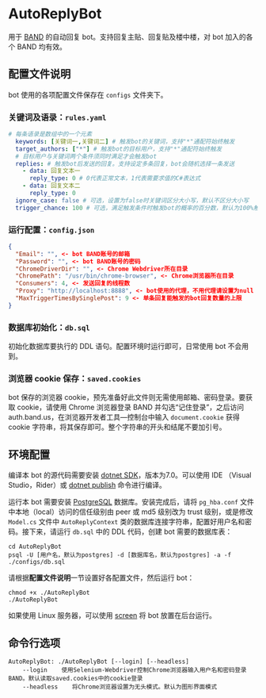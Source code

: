 # AutoReplyBot

用于 [BAND](https://band.us/) 的自动回复 bot。支持回复主贴、回复贴及楼中楼，对 bot 加入的各个 BAND 均有效。

## 配置文件说明

bot 使用的各项配置文件保存在 `configs` 文件夹下。

### 关键词及语录：`rules.yaml`

```yaml
# 每条语录是数组中的一个元素
  keywords: [关键词一,关键词二] # 触发bot的关键词，支持"*"通配符始终触发
  target_authors: ["*"] # 触发bot的目标用户，支持"*"通配符始终触发
  # 目标用户与关键词两个条件须同时满足才会触发bot
  replies: # 触发bot后发送的回复。支持设定多条回复，bot会随机选择一条发送
    - data: 回复文本一
      reply_type: 0 # 0代表正常文本，1代表需要求值的C#表达式
    - data: 回复文本二
      reply_type: 0
  ignore_case: false # 可选，设置为false时关键词区分大小写，默认不区分大小写
  trigger_chance: 100 # 可选，满足触发条件时触发bot的概率的百分数，默认为100%触发
```

### 运行配置：`config.json`

```json
{
  "Email": "", <- bot BAND账号的邮箱
  "Password": "", <- bot BAND账号的密码
  "ChromeDriverDir": "", <- Chrome Webdriver所在目录
  "ChromePath": "/usr/bin/chrome-browser", <- Chrome浏览器所在目录
  "Consumers": 4, <- 发送回复的线程数
  "Proxy": "http://localhost:8888", <- bot使用的代理，不用代理请设置为null
  "MaxTriggerTimesBySinglePost": 9 <- 单条回复能触发的bot回复数量的上限
}
```

### 数据库初始化：`db.sql`

初始化数据库要执行的 DDL 语句。配置环境时运行即可，日常使用 bot 不会用到。

### 浏览器 cookie 保存：`saved.cookies`

bot 保存的浏览器 cookie，预先准备好此文件则无需使用邮箱、密码登录。要获取 cookie，请使用 Chrome 浏览器登录 BAND 并勾选“记住登录”，之后访问 auth.band.us，在浏览器开发者工具—控制台中输入 `document.cookie` 获得 cookie 字符串，将其保存即可。整个字符串的开头和结尾不要加引号。

## 环境配置

编译本 bot 的源代码需要安装 [dotnet SDK](https://dotnet.microsoft.com/en-us/download)，版本为7.0。可以使用 IDE （Visual Studio，Rider）或 [dotnet publish](https://docs.microsoft.com/en-us/dotnet/core/tools/dotnet-publish) 命令进行编译。

运行本 bot 需要安装 [PostgreSQL](https://www.postgresql.org/download/) 数据库。安装完成后，请将 `pg_hba.conf` 文件中本地（local）访问的信任级别由 peer 或 md5 级别改为 trust 级别，或是修改 `Model.cs` 文件中 `AutoReplyContext` 类的数据库连接字符串，配置好用户名和密码。接下来，请运行 `db.sql` 中的 DDL 代码，创建 bot 需要的数据库表：

```shell
cd AutoReplyBot
psql -U [用户名，默认为postgres] -d [数据库名，默认为postgres] -a -f ./configs/db.sql
```

请根据**配置文件说明**一节设置好各配置文件，然后运行 bot：

```shell
chmod +x ./AutoReplyBot
./AutoReplyBot
```

如果使用 Linux 服务器，可以使用 [screen](https://tldr.ostera.io/screen) 将 bot 放置在后台运行。

## 命令行选项

```shell
AutoReplyBot: ./AutoReplyBot [--login] [--headless]
    --login    使用Selenium-Webdriver控制Chrome浏览器输入用户名和密码登录BAND。默认读取saved.cookies中的cookie登录
    --headless    将Chrome浏览器设置为无头模式。默认为图形界面模式
```
